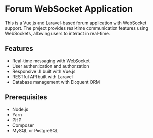 # Forum WebSocket Application

This is a Vue.js and Laravel-based forum application with WebSocket support. The project provides real-time communication features using WebSockets, allowing users to interact in real-time.

## Features

-   Real-time messaging with WebSocket
-   User authentication and authorization
-   Responsive UI built with Vue.js
-   RESTful API built with Laravel
-   Database management with Eloquent ORM

## Prerequisites

-   Node.js
-   Yarn
-   PHP
-   Composer
-   MySQL or PostgreSQL
